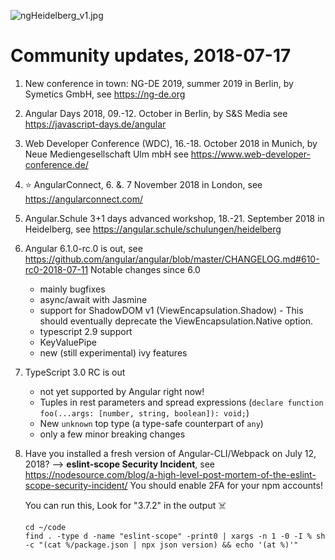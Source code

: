 ![ngHeidelberg_v1.jpg](ngHeidelberg_v1.jpg)

# Community updates, 2018-07-17

1. New conference in town: NG-DE 2019, summer 2019 in Berlin, by Symetics GmbH, see https://ng-de.org 
1. Angular Days 2018, 09.-12. October in Berlin, by S&S Media see https://javascript-days.de/angular
1. Web Developer Conference (WDC), 16.-18. October 2018 in Munich, by Neue Mediengesellschaft Ulm mbH see https://www.web-developer-conference.de/
1. ⭐️ AngularConnect, 6. &. 7 November 2018 in London, see https://angularconnect.com/
1. Angular.Schule 3+1 days advanced workshop, 18.-21. September 2018 in Heidelberg, see https://angular.schule/schulungen/heidelberg 
1. Angular 6.1.0-rc.0 is out, see https://github.com/angular/angular/blob/master/CHANGELOG.md#610-rc0-2018-07-11
   Notable changes since 6.0
   - mainly bugfixes
   - async/await with Jasmine
   - support for ShadowDOM v1 (ViewEncapsulation.Shadow) - This should eventually deprecate the ViewEncapsulation.Native option.
   - typescript 2.9 support
   - KeyValuePipe
   - new (still experimental) ivy features
1. TypeScript 3.0 RC is out
   - not yet supported by Angular right now!
   - Tuples in rest parameters and spread expressions (`declare function foo(...args: [number, string, boolean]): void;`)
   - New `unknown` top type (a type-safe counterpart of `any`)
   - only a few minor breaking changes
1. Have you installed a fresh version of Angular-CLI/Webpack on July 12, 2018? --> __eslint-scope Security Incident__, see https://nodesource.com/blog/a-high-level-post-mortem-of-the-eslint-scope-security-incident/
   You should enable 2FA for your npm accounts!
   
   You can run this, Look for "3.7.2" in the output :skull_and_crossbones:
   ```
   cd ~/code
   find . -type d -name "eslint-scope" -print0 | xargs -n 1 -0 -I % sh -c "(cat %/package.json | npx json version) && echo '(at %)'"
   ```
